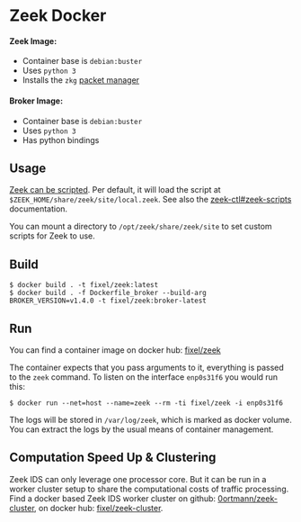 Zeek Docker
===========

#### Zeek Image:

- Container base is `debian:buster`
- Uses `python 3`
- Installs the `zkg` [packet manager](https://packages.zeek.org/)

#### Broker Image:

- Container base is `debian:buster`
- Uses `python 3`
- Has python bindings

## Usage

[Zeek can be scripted](https://docs.zeek.org/en/stable/examples/scripting/index.html). Per default, it will load the script at `$ZEEK_HOME/share/zeek/site/local.zeek`. See also the [zeek-ctl#zeek-scripts](https://github.com/zeek/zeekctl#zeek-scripts) documentation.

You can mount a directory to `/opt/zeek/share/zeek/site` to set custom scripts for Zeek to use.

## Build

    $ docker build . -t fixel/zeek:latest
    $ docker build . -f Dockerfile_broker --build-arg BROKER_VERSION=v1.4.0 -t fixel/zeek:broker-latest
    
## Run

You can find a container image on docker hub: [fixel/zeek](https://cloud.docker.com/repository/docker/fixel/zeek)

The container expects that you pass arguments to it, everything is passed to the `zeek` command. To listen on the interface `enp0s31f6` you would run this:

    $ docker run --net=host --name=zeek --rm -ti fixel/zeek -i enp0s31f6

The logs will be stored in `/var/log/zeek`, which is marked as docker volume. You can extract the logs by the usual means of container management.

## Computation Speed Up & Clustering

Zeek IDS can only leverage one processor core. But it can be run in a worker cluster setup to share the computational costs of traffic processing. Find a docker based Zeek IDS worker cluster on github: [0ortmann/zeek-cluster](https://github.com/0ortmann/zeek-cluster), on docker hub: [fixel/zeek-cluster](https://cloud.docker.com/u/fixel/repository/docker/fixel/zeek-cluster).
